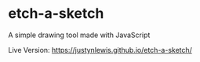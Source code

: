 # etch-a-sketch
A simple drawing tool made with JavaScript

Live Version: https://justynlewis.github.io/etch-a-sketch/

